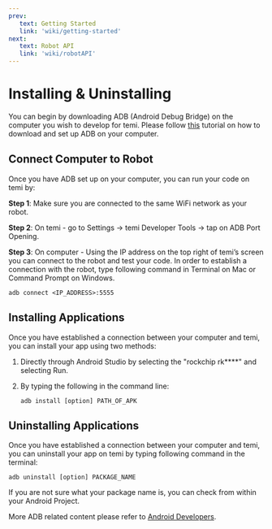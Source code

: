 ```yaml
---
prev:
   text: Getting Started
   link: 'wiki/getting-started'
next:
   text: Robot API
   link: 'wiki/robotAPI'
---
```


# Installing & Uninstalling

You can begin by downloading ADB (Android Debug Bridge) on the computer you wish to develop for temi. Please follow [this](https://www.xda-developers.com/install-adb-windows-macos-linux/) tutorial on how to download and set up ADB on your computer.

## Connect Computer to Robot

Once you have ADB set up on your computer, you can run your code on temi by:

**Step 1**: Make sure you are connected to the same WiFi network as your robot.

**Step 2**: On temi - go to Settings -> temi Developer Tools -> tap on ADB Port Opening.

**Step 3**: On computer - Using the IP address on the top right of temi’s screen you can connect to the robot and test your code. In order to establish a connection with the robot, type following command in Terminal on Mac or Command Prompt on Windows.

``` shell
adb connect <IP_ADDRESS>:5555
```

## Installing Applications

Once you have established a connection between your computer and temi, you can install your app using two methods:

1. Directly through Android Studio by selecting the "rockchip rk****" and selecting Run.
2. By typing the following in the command line:

    ``` shell
    adb install [option] PATH_OF_APK
    ```

## Uninstalling Applications

Once you have established a connection between your computer and temi, you can uninstall your app on temi by typing following command in the terminal:

``` shell
adb uninstall [option] PACKAGE_NAME
```

If you are not sure what your package name is, you can check from within your Android Project.

More ADB related content please refer to [Android Developers](https://developer.android.com/studio/command-line/adb).
